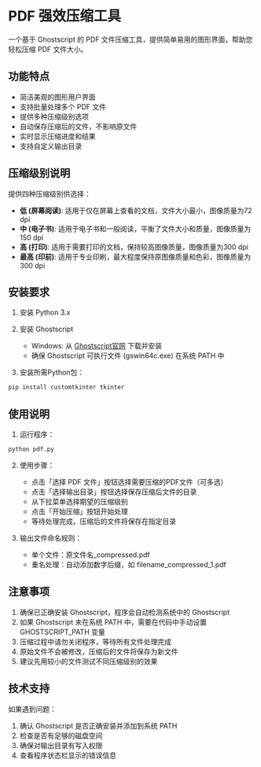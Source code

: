 # PDF 强效压缩工具

一个基于 Ghostscript 的 PDF 文件压缩工具，提供简单易用的图形界面，帮助您轻松压缩 PDF 文件大小。

## 功能特点

- 简洁美观的图形用户界面
- 支持批量处理多个 PDF 文件
- 提供多种压缩级别选项
- 自动保存压缩后的文件，不影响原文件
- 实时显示压缩进度和结果
- 支持自定义输出目录

## 压缩级别说明

提供四种压缩级别供选择：

- **低 (屏幕阅读)**: 适用于仅在屏幕上查看的文档，文件大小最小，图像质量为72 dpi
- **中 (电子书)**: 适用于电子书和一般阅读，平衡了文件大小和质量，图像质量为150 dpi
- **高 (打印)**: 适用于需要打印的文档，保持较高图像质量，图像质量为300 dpi
- **最高 (印前)**: 适用于专业印刷，最大程度保持原图像质量和色彩，图像质量为300 dpi

## 安装要求

1. 安装 Python 3.x
2. 安装 Ghostscript
   - Windows: 从 [Ghostscript官网](https://www.ghostscript.com/releases/gsdnld.html) 下载并安装
   - 确保 Ghostscript 可执行文件 (gswin64c.exe) 在系统 PATH 中

3. 安装所需Python包：
```bash
pip install customtkinter tkinter
```

## 使用说明

1. 运行程序：
```bash
python pdf.py
```

2. 使用步骤：
   - 点击「选择 PDF 文件」按钮选择需要压缩的PDF文件（可多选）
   - 点击「选择输出目录」按钮选择保存压缩后文件的目录
   - 从下拉菜单选择期望的压缩级别
   - 点击「开始压缩」按钮开始处理
   - 等待处理完成，压缩后的文件将保存在指定目录

3. 输出文件命名规则：
   - 单个文件：原文件名_compressed.pdf
   - 重名处理：自动添加数字后缀，如 filename_compressed_1.pdf

## 注意事项

1. 确保已正确安装 Ghostscript，程序会自动检测系统中的 Ghostscript
2. 如果 Ghostscript 未在系统 PATH 中，需要在代码中手动设置 GHOSTSCRIPT_PATH 变量
3. 压缩过程中请勿关闭程序，等待所有文件处理完成
4. 原始文件不会被修改，压缩后的文件将保存为新文件
5. 建议先用较小的文件测试不同压缩级别的效果

## 技术支持

如果遇到问题：
1. 确认 Ghostscript 是否正确安装并添加到系统 PATH
2. 检查是否有足够的磁盘空间
3. 确保对输出目录有写入权限
4. 查看程序状态栏显示的错误信息
